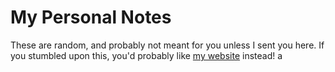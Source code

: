 # My Personal Notes

These are random, and probably not meant for you unless I sent you here. If you stumbled upon this, you'd probably like [my website](https://lwilli.github.io) instead!
a
